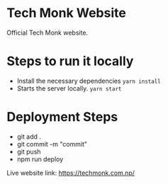 # Tech Monk Website

Official Tech Monk website.
# Steps to run it locally
- Install the necessary dependencies
`yarn install`
- Starts the server locally.
`yarn start`
# Deployment Steps

- git add .
- git commit -m "commit"
- git push
- npm run deploy

Live website link: https://techmonk.com.np/
